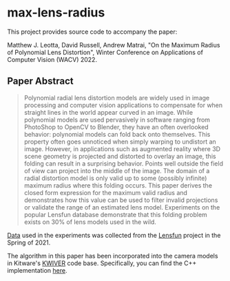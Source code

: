 # max-lens-radius
This project provides source code to accompany the paper: 

Matthew J. Leotta, David Russell, Andrew Matrai,
"On the Maximum Radius of Polynomial Lens Distortion",
Winter Conference on Applications of Computer Vision (WACV) 2022.

## Paper Abstract
> Polynomial radial lens distortion models are widely used in image processing
and computer vision applications to compensate for when straight lines in the
world appear curved in an image. While polynomial models are used pervasively
in software ranging from PhotoShop to OpenCV to Blender, they have an often
overlooked behavior: polynomial models can fold back onto themselves.
This property often goes unnoticed when simply warping to undistort an image.
However, in applications such as augmented reality where 3D scene geometry is
projected and distorted to overlay an image, this folding can result in a
surprising behavior. Points well outside the field of view can project into
the middle of the image. The domain of a radial distortion model is only valid
up to some (possibly infinite) maximum radius where this folding occurs.
This paper derives the closed form expression for the maximum valid radius and
demonstrates how this value can be used to filter invalid projections or
validate the range of an estimated lens model.  Experiments on the popular
Lensfun database demonstrate that this folding problem exists on 30\% of lens
models used in the wild.


[Data](data/lensfun_data.csv) used in the experiments was collected from the
[Lensfun](https://lensfun.github.io/) project in the Spring of 2021.

The algorithm in this paper has been incorporated into the camera models in
Kitware's [KWIVER](https://github.com/Kitware) code base.  Specifically,
you can find the C++ implementation
[here](https://github.com/Kitware/kwiver/blob/v1.6.0/vital/types/camera_intrinsics.cxx#L301).
